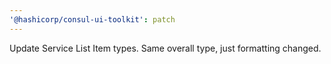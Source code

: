 ```yaml
---
'@hashicorp/consul-ui-toolkit': patch
---
```


Update Service List Item types. Same overall type, just formatting changed.
